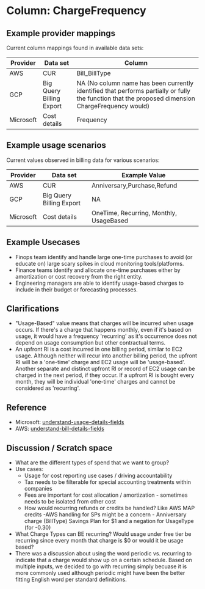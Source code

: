 # Column: ChargeFrequency

## Example provider mappings

Current column mappings found in available data sets:

| Provider  | Data set                 | Column                                                                                                                                            |
| --------- | ------------------------ | ------------------------------------------------------------------------------------------------------------------------------------------------- |
| AWS       | CUR                      | Bill_BillType                                                                                                                                     |
| GCP       | Big Query Billing Export | NA (No column name has been currently identified that performs partially or fully the function that the proposed dimension ChargeFrequency would) |
| Microsoft | Cost details             | Frequency                                                                                                                                         |
                                             

## Example usage scenarios

Current values observed in billing data for various scenarios:

| Provider  | Data set                 | Example Value                |
| --------- | ------------------------ | ---------------------------- |
| AWS       | CUR                      | Anniversary,Purchase,Refund  |
| GCP       | Big Query Billing Export | NA                           |
| Microsoft | Cost details             | OneTime, Recurring, Monthly, UsageBased |


## Example Usecases

- Finops team identify and handle large one-time purchases to avoid (or educate on) large scary spikes in cloud monitoring tools/platforms. 
- Finance teams identify and allocate one-time purchases either by amortization or cost recovery from the right entity. 
- Engineering managers are able to identify usage-based charges to include in their budget or forecasting processes.

## Clarifications

- "Usage-Based" value means that charges will be incurred when usage occurs. If there's a charge that happens monthly, even if it's based on usage, it would have a frequency 'recurring' as it's occurrence does not depend on usage consumption but other contractual terms. 
- An upfront RI is a cost incurred in one billing period, similar to EC2 usage. Although neither will recur into another billing period, the upfront RI will be a 'one-time' charge and EC2 usage will be 'usage-based'. Another separate and distinct upfront RI or record of EC2 usage can be charged in the next period, if they occur. If a upfront RI is bought every month, they will be individual 'one-time' charges and cannot be considered as 'recurring'. 

## Reference
- Microsoft: [understand-usage-details-fields](https://learn.microsoft.com/en-us/azure/cost-management-billing/automate/understand-usage-details-fields)
- AWS: [understand-bill-details-fields](https://docs.aws.amazon.com/cur/latest/userguide/billing-columns.html)

## Discussion / Scratch space

- What are the different types of spend that we want to group?
- Use cases:
  - Usage for cost reporting use cases / driving accountability
  - Tax needs to be filterable for special accounting treatments within companies
  - Fees are important for cost allocation / amortization - sometimes needs to be isolated from other cost
  - How would recurring refunds or credits be handled? Like AWS MAP credits
-AWS handling for SPs might be a concern - Anniversary charge (BillType) Savings Plan for $1 and a negation for UsageType (for -0.30)
- What Charge Types can BE recurring? Would usage under free tier be recurring since every month that charge is $0 or would it be usage based? 
- There was a discussion about using the word periodic vs. recurring to indicate that a charge would show up on a certain schedule. Based on multiple inputs, we decided to go with recurring simply becuase it is more commonly used although periodic might have been the better fitting English word per standard definitions. 


